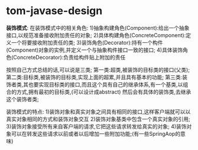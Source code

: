 # tom-javase-design
**装饰模式**:
在装饰模式中的相关角色:
1)抽象构建角色(Component):给出一个抽象接口,以规范准备接收附加责任的对象;
2)具体构建角色(ConcreteComponent):定义一个将要接收附加责任的类;
3)装饰角色(Decorator):持有一个构件(Component)对象的实例,并定义一个与抽象构件接口一致的接口;
4)具体装饰角色(ConcreteDecorator):负责给构件贴上附加的责任

按照自己方式总结的话,可以说是三类;
第一类:超类,被装饰的目标类的接口(父类);
第二类:目标类,被装饰的目标类,实现上面的超累,并且具有基本的功能;
第三类:装饰者类,其也要实现目标类的接口,而且这个具有自己的继承体系,有一个基类,以组合的方式,拥有最初的目标类,(可以设计成abstract)
	然后会有具体的装饰类,去继承这个装饰者类;

装饰模式的特点:
1)装饰对象和真实对象之间具有相同的接口,这样客户端就可以以真实对象相同的方式和装饰对象交互
2)装饰对象基类中包含一个真实对象的引用;
3)装饰对象接受所有来自客户端的请求,它把这些请求转发给真实的对象;
4)装饰对象可以在转发这些请求以前或者以后增加一些附加功能;(有一些SpringAop的意味)